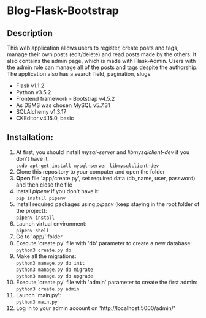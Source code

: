# Blog-Flask-Bootstrap
## Description
This web application allows users to register, create posts and tags, manage their own posts (edit/delete) and read posts made by the others. It also contains the admin page, which is made with 
Flask-Admin. Users with the admin role can manage all of the posts and tags despite the authorship. The application also has a search field, pagination, slugs.

* Flask v1.1.2
* Python v3.5.2
* Frontend framework - Bootstrap v4.5.2
* As DBMS was chosen MySQL v5.7.31
* SQLAlchemy v1.3.17
* CKEditor v4.15.0, basic
## Installation:
1. At first, you should install _mysql-server_ and _libmysqlclient-dev_ if you don't have it:  
```sudo apt-get install mysql-server libmysqlclient-dev```
2. Clone this repository to your computer and open the folder
3. **Open** file 'app/create.py', set required data (db_name, user, password) and then close the file
4. Install _pipenv_ if you don't have it:  
```pip install pipenv```
5. Install required packages using _pipenv_ (keep staying in the root folder of the project):  
```pipenv install```
6. Launch virtual environment:  
```pipenv shell```
7. Go to 'app/' folder
8. Execute 'create.py' file with 'db' parameter to create a new database:  
```python3 create.py db```
9. Make all the migrations:  
```python3 manage.py db init```  
```python3 manage.py db migrate```  
```python3 manage.py db upgrade```
10. Execute 'create.py' file with 'admin' parameter to create the first admin:  
```python3 create.py admin```
11. Launch 'main.py':  
```python3 main.py```
12. Log in to your admin account on 'http://localhost:5000/admin/'